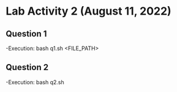 # Lab Activity 2 (August 11, 2022)

## Question 1

-Execution: bash q1.sh <FILE_PATH>

## Question 2

-Execution: bash q2.sh